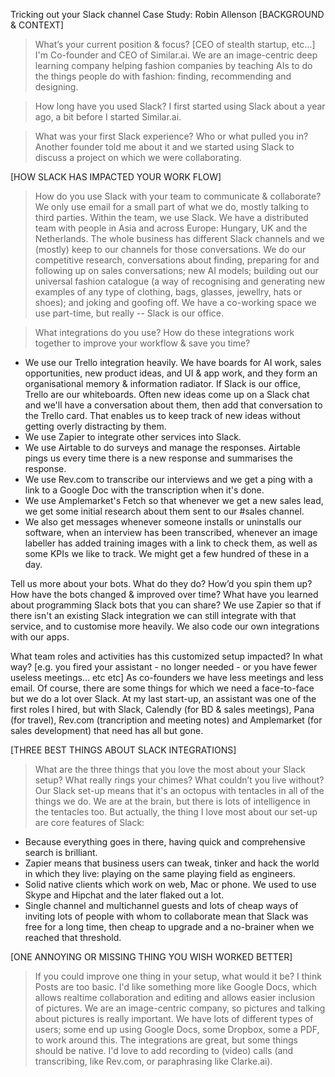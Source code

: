 Tricking out your Slack channel
Case Study: Robin Allenson 
[BACKGROUND & CONTEXT]
> What’s your current position & focus? [CEO of stealth startup, etc…]
I'm Co-founder and CEO of Similar.ai. We are an image-centric deep learning company helping fashion companies by teaching AIs to do the things people do with fashion: finding, recommending and designing.

> How long have you used Slack? 
I first started using Slack about a year ago, a bit before I started Similar.ai.

> What was your first Slack experience? Who or what pulled you in? 
Another founder told me about it and we started using Slack to discuss a project on which we were collaborating.

[HOW SLACK HAS IMPACTED YOUR WORK FLOW]
> How do you use Slack with your team to communicate & collaborate?
We only use email for a small part of what we do, mostly talking to third parties. Within the team, we use Slack. We have a distributed team with people in Asia and across Europe: Hungary, UK and the Netherlands. The whole business has different Slack channels and we (mostly) keep to our channels for those conversations. We do our competitive research, conversations about finding, preparing for and following up on sales conversations; new AI models; building out our universal fashion catalogue (a way of recognising and generating new examples of any type of clothing, bags, glasses, jewellry, hats or shoes); and joking and goofing off. We have a co-working space we use part-time, but really -- Slack is our office.

> What integrations do you use? How do these integrations work together to improve your workflow & save you time?

* We use our Trello integration heavily. We have boards for AI work, sales opportunities, new product ideas, and UI & app work, and they form an organisational memory & information radiator. If Slack is our office, Trello are our whiteboards. Often new ideas come up on a Slack chat and we'll have a conversation about them, then add that conversation to the Trello card. That enables us to keep track of new ideas without getting overly distracting by them.
* We use Zapier to integrate other services into Slack.
* We use Airtable to do surveys and manage the responses. Airtable pings us every time there is a new response and summarises the response.
* We use Rev.com to transcribe our interviews and we get a ping with a link to a Google Doc with the transcription when it's done.
* We use Amplemarket's Fetch so that whenever we get a new sales lead, we get some initial research about them sent to our #sales channel.
* We also get messages whenever someone installs or uninstalls our software, when an interview has been transcribed, whenever an image labeller has added training images with a link to check them, as well as some KPIs we like to track. We might get a few hundred of these in a day.

Tell us more about your bots. What do they do? How’d you spin them up? How have the bots changed & improved over time? What have you learned about programming Slack bots that you can share?
We use Zapier so that if there isn't an existing Slack integration we can still integrate with that service, and to customise more heavily. We also code our own integrations with our apps.

What team roles and activities has this customized setup impacted? In what way? [e.g. you fired your assistant - no longer needed - or you have fewer useless meetings… etc etc]
As co-founders we have less meetings and less email. Of course, there are some things for which we need a face-to-face but we do a lot over Slack. At my last start-up, an assistant was one of the first roles I hired, but with Slack, Calendly (for BD & sales meetings), Pana (for travel), Rev.com (trancription and meeting notes) and Amplemarket (for sales development) that need has all but gone. 

[THREE BEST THINGS ABOUT SLACK INTEGRATIONS]
> What are the three things that you love the most about your Slack setup? What really rings your chimes? What couldn’t you live without?
Our Slack set-up means that it's an octopus with tentacles in all of the things we do. We are at the brain, but there is lots of intelligence in the tentacles too. But actually, the thing I love most about our set-up are core features of Slack:
* Because everything goes in there, having quick and comprehensive search is brilliant.
* Zapier means that business users can tweak, tinker and hack the world in which they live: playing on the same playing field as engineers.
* Solid native clients which work on web, Mac or phone. We used to use Skype and Hipchat and the later flaked out a lot.
* Single channel and multichannel guests and lots of cheap ways of inviting lots of people with whom to collaborate mean that Slack was free for a long time, then cheap to upgrade and a no-brainer when we reached that threshold.

[ONE ANNOYING OR MISSING THING YOU WISH WORKED BETTER]
> If you could improve one thing in your setup, what would it be? 
I think Posts are too basic. I'd like something more like Google Docs, which allows realtime collaboration and editing and allows easier inclusion of pictures. We are an image-centric company, so pictures and talking about pictures is really important. We have lots of different types of users; some end up using Google Docs, some Dropbox, some a PDF, to work around this. The integrations are great, but some things should be native.
I'd love to add recording to (video) calls (and transcribing, like Rev.com, or paraphrasing like Clarke.ai). 
